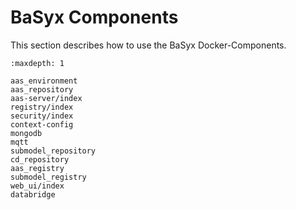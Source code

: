 # BaSyx Components

This section describes how to use the BaSyx Docker-Components.

```{toctree}
:maxdepth: 1

aas_environment
aas_repository
aas-server/index
registry/index
security/index
context-config
mongodb
mqtt
submodel_repository
cd_repository
aas_registry
submodel_registry
web_ui/index
databridge
```